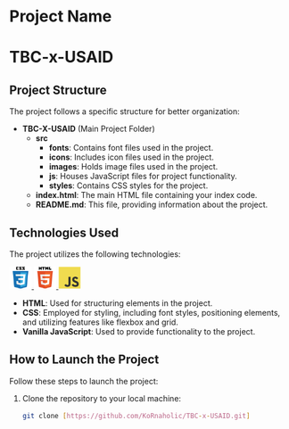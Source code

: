 # Project Name

# TBC-x-USAID


## Project Structure

The project follows a specific structure for better organization:

- **TBC-X-USAID** (Main Project Folder)
  - **src**
    - **fonts**: Contains font files used in the project.
    - **icons**: Includes icon files used in the project.
    - **images**: Holds image files used in the project.
    - **js**: Houses JavaScript files for project functionality.
    - **styles**: Contains CSS styles for the project.
  - **index.html**: The main HTML file containing your index code.
  - **README.md**: This file, providing information about the project.

## Technologies Used

The project utilizes the following technologies:
<p align="left"> <a href="https://www.w3schools.com/css/" target="_blank" rel="noreferrer"> <img src="https://raw.githubusercontent.com/devicons/devicon/master/icons/css3/css3-original-wordmark.svg" alt="css3" width="40" height="40"/> </a> <a href="https://www.w3.org/html/" target="_blank" rel="noreferrer"> <img src="https://raw.githubusercontent.com/devicons/devicon/master/icons/html5/html5-original-wordmark.svg" alt="html5" width="40" height="40"/> </a> <a href="https://developer.mozilla.org/en-US/docs/Web/JavaScript" target="_blank" rel="noreferrer"> <img src="https://raw.githubusercontent.com/devicons/devicon/master/icons/javascript/javascript-original.svg" alt="javascript" width="40" height="40"/> </a> </p>

- **HTML**: Used for structuring elements in the project.
- **CSS**: Employed for styling, including font styles, positioning elements, and utilizing features like flexbox and grid.
- **Vanilla JavaScript**: Used to provide functionality to the project.

## How to Launch the Project

Follow these steps to launch the project:

1. Clone the repository to your local machine:

   ```bash
   git clone [https://github.com/KoRnaholic/TBC-x-USAID.git]
